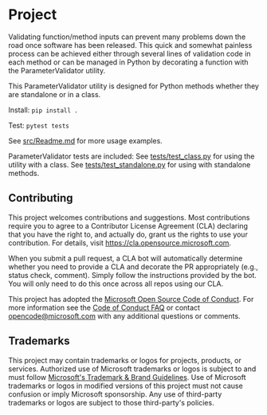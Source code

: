 # Project
Validating function/method inputs can prevent many problems down the road
once software has been released. This quick and somewhat painless process
can be achieved either through several lines of validation code in each
method or can be managed in Python by decorating a function with the
ParameterValidator utility.

This ParameterValidator utility is designed for Python methods whether they are standalone or in a class. 

Install: `pip install .`

Test: `pytest tests`


See [src/Readme.md](./src/Readme.md) for more usage examples.

ParameterValidator tests are included:
See [tests/test_class.py](./tests/test_class.py) for using the utility with a class.
See [tests/test_standalone.py](./tests/test_standalone.py) for using with standalone methods. 

## Contributing

This project welcomes contributions and suggestions.  Most contributions require you to agree to a
Contributor License Agreement (CLA) declaring that you have the right to, and actually do, grant us
the rights to use your contribution. For details, visit https://cla.opensource.microsoft.com.

When you submit a pull request, a CLA bot will automatically determine whether you need to provide
a CLA and decorate the PR appropriately (e.g., status check, comment). Simply follow the instructions
provided by the bot. You will only need to do this once across all repos using our CLA.

This project has adopted the [Microsoft Open Source Code of Conduct](https://opensource.microsoft.com/codeofconduct/).
For more information see the [Code of Conduct FAQ](https://opensource.microsoft.com/codeofconduct/faq/) or
contact [opencode@microsoft.com](mailto:opencode@microsoft.com) with any additional questions or comments.

## Trademarks

This project may contain trademarks or logos for projects, products, or services. Authorized use of Microsoft 
trademarks or logos is subject to and must follow 
[Microsoft's Trademark & Brand Guidelines](https://www.microsoft.com/en-us/legal/intellectualproperty/trademarks/usage/general).
Use of Microsoft trademarks or logos in modified versions of this project must not cause confusion or imply Microsoft sponsorship.
Any use of third-party trademarks or logos are subject to those third-party's policies.
